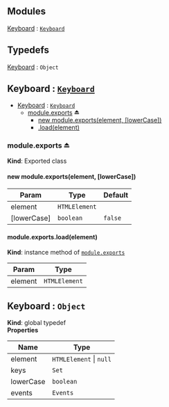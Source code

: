 ## Modules

<dl>
<dt><a href="#module_Keyboard">Keyboard</a> : <code><a href="#Keyboard">Keyboard</a></code></dt>
<dd></dd>
</dl>

## Typedefs

<dl>
<dt><a href="#Keyboard">Keyboard</a> : <code>Object</code></dt>
<dd></dd>
</dl>

<a name="module_Keyboard"></a>

## Keyboard : [<code>Keyboard</code>](#Keyboard)

* [Keyboard](#module_Keyboard) : [<code>Keyboard</code>](#Keyboard)
    * [module.exports](#exp_module_Keyboard--module.exports) ⏏
        * [new module.exports(element, [lowerCase])](#new_module_Keyboard--module.exports_new)
        * [.load(element)](#module_Keyboard--module.exports+load)

<a name="exp_module_Keyboard--module.exports"></a>

### module.exports ⏏
**Kind**: Exported class  
<a name="new_module_Keyboard--module.exports_new"></a>

#### new module.exports(element, [lowerCase])

| Param | Type | Default |
| --- | --- | --- |
| element | <code>HTMLElement</code> |  | 
| [lowerCase] | <code>boolean</code> | <code>false</code> | 

<a name="module_Keyboard--module.exports+load"></a>

#### module.exports.load(element)
**Kind**: instance method of [<code>module.exports</code>](#exp_module_Keyboard--module.exports)  

| Param | Type |
| --- | --- |
| element | <code>HTMLElement</code> | 

<a name="Keyboard"></a>

## Keyboard : <code>Object</code>
**Kind**: global typedef  
**Properties**

| Name | Type |
| --- | --- |
| element | <code>HTMLElement</code> \| <code>null</code> | 
| keys | <code>Set</code> | 
| lowerCase | <code>boolean</code> | 
| events | <code>Events</code> | 

